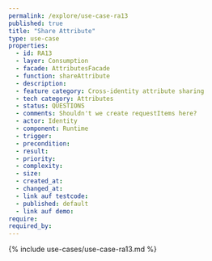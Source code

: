```yaml
---
permalink: /explore/use-case-ra13
published: true
title: "Share Attribute"
type: use-case
properties:
  - id: RA13
  - layer: Consumption
  - facade: AttributesFacade
  - function: shareAttribute
  - description:
  - feature category: Cross-identity attribute sharing
  - tech category: Attributes
  - status: QUESTIONS
  - comments: Shouldn't we create requestItems here?
  - actor: Identity
  - component: Runtime
  - trigger:
  - precondition:
  - result:
  - priority:
  - complexity:
  - size:
  - created_at:
  - changed_at:
  - link auf testcode:
  - published: default
  - link auf demo:
require:
required_by:
---
```


{% include use-cases/use-case-ra13.md %}